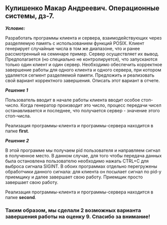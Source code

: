 ## Кулишенко Макар Андреевич. Операционные системы, дз-7.

***Условие:***

Разработать программы клиента и сервера, взаимодействующих через разделяемую память с использованием функций POSIX. Клиент генерирует случайные числа в том же диапазоне, что и ранее рассмотренный на семинаре пример. Сервер осуществляет их вывод. Предполагается (но специально не контролируется), что запускаются только один клиент и один сервер. Необходимо обеспечить корректное завершение работы для одного клиента и одного сервера, при котором удаляется сегмент разделяемой памяти. Предложить и реализовать свой вариант корректного завершения. Описать этот вариант в отчете.

***Решение 1***

Пользователь вводит в начале работы клиента вводит особое стоп-число. Когда генератор производит это число, процесс передачи чисел останавливается и последнее, что получается сервер - значение этого стоп-числа.

Реализация программы-клиента и программы-сервера находится в папке **first**.

***Решение 2***

В этой программе мы получаем pid пользователя и направляем сигнал в полученное место. В данном случае, для того чтобы передача данных была остановлена пользователю необходимо нажать CTRL+C для выброса сигнала SIGINT. В обоих программах отдельно перегружены обработчики данного сигнала: для клиента он посылает сигнал по pid-у приемщику и далее завершает свою работу. Приемщик просто завершает свою работу.

Реализация программы-клиента и программы-сервера находится в папке **second**.

### Таким образом, мы сделали 2 возможных варианта завершения работы на оценку 9. Спасибо за внимание!
